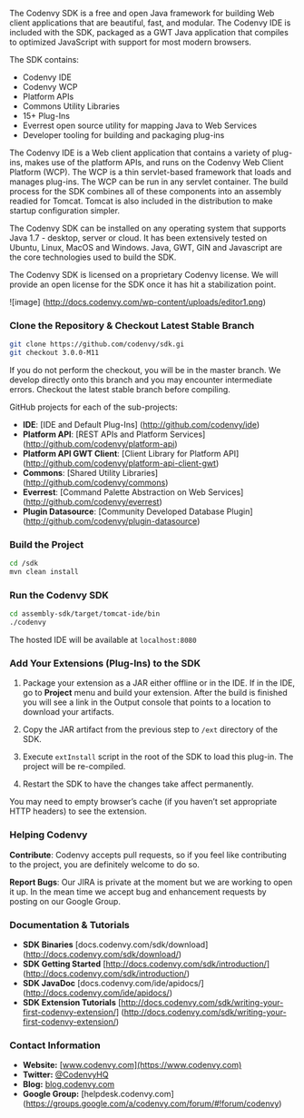 The Codenvy SDK is a free and open Java framework for building Web client applications that are beautiful, fast, and modular. The Codenvy IDE is included with the SDK, packaged as a GWT Java application that compiles to optimized JavaScript with support for most modern browsers.

The SDK contains:
* Codenvy IDE
* Codenvy WCP
* Platform APIs
* Commons Utility Libraries
* 15+ Plug-Ins
* Everrest open source utility for mapping Java to Web Services
* Developer tooling for building and packaging plug-ins

The Codenvy IDE is a Web client application that contains a variety of plug-ins, makes use of the platform APIs, and runs on the Codenvy Web Client Platform (WCP).  The WCP is a thin servlet-based framework that loads and manages plug-ins.  The WCP can be run in any servlet container.  The build process for the SDK combines all of these components into an assembly readied for Tomcat.  Tomcat is also included in the distribution to make startup configuration simpler. 

The Codenvy SDK can be installed on any operating system that supports Java 1.7 - desktop, server or cloud. It has been extensively tested on Ubuntu, Linux, MacOS and Windows.  Java, GWT, GIN and Javascript are the core technologies used to build the SDK.

The Codenvy SDK is licensed on a proprietary Codenvy license. We will provide an open license for the SDK once it has hit a stabilization point.

![image] (http://docs.codenvy.com/wp-content/uploads/editor1.png)

### Clone the Repository & Checkout Latest Stable Branch

```sh
git clone https://github.com/codenvy/sdk.gi
git checkout 3.0.0-M11
```

If you do not perform the checkout, you will be in the master branch.  We develop directly onto this branch and you may encounter intermediate errors.  Checkout the latest stable branch before compiling.

GitHub projects for each of the sub-projects:
* **IDE**:                     [IDE and Default Plug-Ins] (http://github.com/codenvy/ide)
* **Platform API**:            [REST APIs and Platform Services] (http://github.com/codenvy/platform-api)
* **Platform API GWT Client**: [Client Library for Platform API] (http://github.com/codenvy/platform-api-client-gwt)
* **Commons**:                 [Shared Utility Libraries] (http://github.com/codenvy/commons)
* **Everrest**:                [Command Palette Abstraction on Web Services] (http://github.com/codenvy/everrest)
* **Plugin Datasource**:       [Community Developed Database Plugin] (http://github.com/codenvy/plugin-datasource)


### Build the Project
```sh
cd /sdk
mvn clean install
```

### Run the Codenvy SDK
```sh
cd assembly-sdk/target/tomcat-ide/bin
./codenvy
```

The hosted IDE will be available at ```localhost:8080```

### Add Your Extensions (Plug-Ins) to the SDK

1. Package your extension as a JAR either offline or in the IDE.  If in the IDE, go to **Project** menu and build your extension. After the build is finished you will see a link in the Output console that points to a location to download your artifacts.  

2. Copy the JAR artifact from the previous step to ```/ext``` directory of the SDK.  

3. Execute ```extInstall``` script in the root of the SDK to load this plug-in. The project will be re-compiled.

4. Restart the SDK to have the changes take affect permanently.

You may need to empty browser’s cache (if you haven’t set appropriate HTTP headers) to see the extension.

### Helping Codenvy

**Contribute**: Codenvy accepts pull requests, so if you feel like contributing to the project, you are definitely welcome to do so.

**Report Bugs**: Our JIRA is private at the moment but we are working to open it up. In the mean time we accept bug and enhancement requests by posting on our Google Group. 

### Documentation & Tutorials
* **SDK Binaries** [docs.codenvy.com/sdk/download] (http://docs.codenvy.com/sdk/download/)
* **SDK Getting Started** [http://docs.codenvy.com/sdk/introduction/] (http://docs.codenvy.com/sdk/introduction/)
* **SDK JavaDoc** [docs.codenvy.com/ide/apidocs/] (http://docs.codenvy.com/ide/apidocs/)
* **SDK Extension Tutorials** [http://docs.codenvy.com/sdk/writing-your-first-codenvy-extension/] (http://docs.codenvy.com/sdk/writing-your-first-codenvy-extension/)


### Contact Information
* **Website:** [www.codenvy.com](https://www.codenvy.com)
* **Twitter:** [@CodenvyHQ](https://twitter.com/CoenvyHQ)
* **Blog:** [blog.codenvy.com](http://blog.codenvy.com)
* **Google Group:** [helpdesk.codenvy.com] (https://groups.google.com/a/codenvy.com/forum/#!forum/codenvy)
